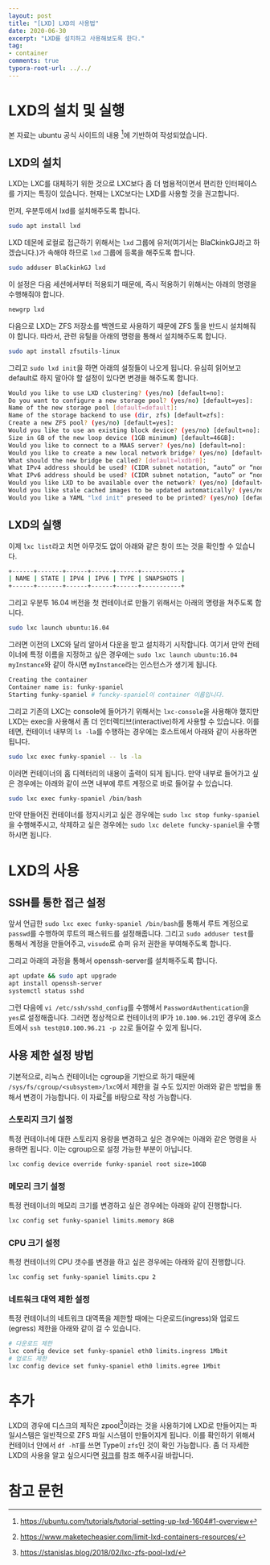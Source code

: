 ```yaml
---
layout: post
title: "[LXD] LXD의 사용법"
date: 2020-06-30
excerpt: "LXD를 설치하고 사용해보도록 한다."
tag:
- container
comments: true
typora-root-url: ../../
---
```


# LXD의 설치 및 실행

본 자료는 ubuntu 공식 사이트의 내용 [^1]에 기반하여 작성되었습니다.

## LXD의 설치

LXD는 LXC를 대체하기 위한 것으로 LXC보다 좀 더 범용적이면서 편리한 인터페이스를 가지는 특징이 있습니다. 현재는 LXC보다는 LXD를 사용할 것을 권고합니다.

먼저, 우분투에서 lxd를 설치해주도록 합니다.

```bash
sudo apt install lxd
```

LXD 데몬에 로컬로 접근하기 위해서는 `lxd` 그룹에 유저(여기서는 BlaCkinkGJ라고 하겠습니다.)가 속해야 하므로 `lxd` 그룹에 등록을 해주도록 합니다.

```bash
sudo adduser BlaCkinkGJ lxd
```

이 설정은 다음 세션에서부터 적용되기 때문에, 즉시 적용하기 위해서는 아래의 명령을 수행해줘야 합니다.

```bash
newgrp lxd
```

다음으로 LXD는 ZFS 저장소를 백엔드로 사용하기 때문에 ZFS 툴을 반드시 설치해줘야 합니다. 따라서, 관련 유틸을 아래의 명령을 통해서 설치해주도록 합니다.

```bash
sudo apt install zfsutils-linux
```

그리고 `sudo lxd init`을 하면 아래의 설정들이 나오게 됩니다. 유심히 읽어보고 default로 하지 말아야 할 설정이 있다면 변경을 해주도록 합니다.

```bash
Would you like to use LXD clustering? (yes/no) [default=no]:
Do you want to configure a new storage pool? (yes/no) [default=yes]:
Name of the new storage pool [default=default]:
Name of the storage backend to use (dir, zfs) [default=zfs]:
Create a new ZFS pool? (yes/no) [default=yes]:
Would you like to use an existing block device? (yes/no) [default=no]:
Size in GB of the new loop device (1GB minimum) [default=46GB]:
Would you like to connect to a MAAS server? (yes/no) [default=no]:
Would you like to create a new local network bridge? (yes/no) [default=yes]:
What should the new bridge be called? [default=lxdbr0]:
What IPv4 address should be used? (CIDR subnet notation, “auto” or “none”) [default=auto]:
What IPv6 address should be used? (CIDR subnet notation, “auto” or “none”) [default=auto]:
Would you like LXD to be available over the network? (yes/no) [default=no]:
Would you like stale cached images to be updated automatically? (yes/no) [default=yes]
Would you like a YAML "lxd init" preseed to be printed? (yes/no) [default=no]:
```

## LXD의 실행

이제 `lxc list`라고 치면 아무것도 없이 아래와 같은 창이 뜨는 것을 확인할 수 있습니다.

```bash
+------+-------+------+------+------+-----------+
| NAME | STATE | IPV4 | IPV6 | TYPE | SNAPSHOTS |
+------+-------+------+------+------+-----------+
```

그리고 우분투 16.04 버전을 첫 컨테이너로 만들기 위해서는 아래의 명령을 쳐주도록 합니다.

```bash
sudo lxc launch ubuntu:16.04
```

그러면 이전의 LXC와 달리 알아서 다운을 받고 설치하기 시작합니다. 여기서 만약 컨테이너에 특정 이름을 지정하고 싶은 경우에는 `sudo lxc launch ubuntu:16.04 myInstance`와 같이 하시면 `myInstance`라는 인스턴스가 생기게 됩니다. 

```bash
Creating the container
Container name is: funky-spaniel
Starting funky-spaniel # funcky-spaniel이 container 이름입니다.
```

그리고 기존의 LXC는 console에 들어가기 위해서는 `lxc-console`을 사용해야 했지만 LXD는 exec을 사용해서 좀 더 인터렉티브(interactive)하게 사용할 수 있습니다. 이를테면, 컨테이너 내부의 `ls -la`를 수행하는 경우에는 호스트에서 아래와 같이 사용하면 됩니다.

```bash
sudo lxc exec funky-spaniel -- ls -la
```

이러면 컨테이너의 홈 디렉터리의 내용이 출력이 되게 됩니다. 만약 내부로 들어가고 싶은 경우에는 아래와 같이 쓰면 내부에 루트 계정으로 바로 들어갈 수 있습니다.

```bash
sudo lxc exec funky-spaniel /bin/bash
```

만약 만들어진 컨테이너를 정지시키고 싶은 경우에는 `sudo lxc stop funky-spaniel`을 수행해주시고, 삭제하고 싶은 경우에는 `sudo lxc delete funcky-spaniel`을 수행하시면 됩니다.

# LXD의 사용

## SSH를 통한 접근 설정

앞서 언급한 `sudo lxc exec funky-spaniel /bin/bash`를 통해서 루트 계정으로 `passwd`를 수행하여 루트의 패스워드를 설정해줍니다. 그리고 `sudo adduser test`를 통해서 계정을 만들어주고, `visudo`로 슈퍼 유저 권한을 부여해주도록 합니다.

그리고 아래의 과정을 통해서 openssh-server를 설치해주도록 합니다.

```bash
apt update && sudo apt upgrade
apt install openssh-server
systemctl status sshd
```

그런 다음에 `vi /etc/ssh/sshd_config`를 수행해서 `PasswordAuthentication`을 `yes`로 설정해줍니다. 그러면 정상적으로 컨테이너의 IP가 `10.100.96.21`인 경우에 호스트에서 `ssh test@10.100.96.21 -p 22`로 들어갈 수 있게 됩니다.

## 사용 제한 설정 방법

기본적으로, 리눅스 컨테이너는 cgroup을 기반으로 하기 때문에 `/sys/fs/cgroup/<subsystem>/lxc`에서 제한을 걸 수도 있지만 아래와 같은 방법을 통해서 변경이 가능합니다. 이 자료[^2]를 바탕으로 작성 가능합니다.


### 스토리지 크기 설정

특정 컨테이너에 대한 스토리지 용량을 변경하고 싶은 경우에는 아래와 같은 명령을 사용하면 됩니다. 이는 cgroup으로 설정 가능한 부분이 아닙니다.

```bash
lxc config device override funky-spaniel root size=10GB
```

### 메모리 크기 설정

특정 컨테이너의 메모리 크기를 변경하고 싶은 경우에는 아래와 같이 진행합니다.

```bash
lxc config set funky-spaniel limits.memory 8GB
```

### CPU 크기 설정

특정 컨테이너의 CPU 갯수를 변경을 하고 싶은 경우에는 아래와 같이 진행합니다.

```bash
lxc config set funky-spaniel limits.cpu 2
```

### 네트워크 대역 제한 설정

특정 컨테이너의 네트워크 대역폭을 제한할 때에는 다운로드(ingress)와 업로드(egress) 제한을 아래와 같이 걸 수 있습니다.

```bash
# 다운로드 제한
lxc config device set funky-spaniel eth0 limits.ingress 1Mbit
# 업로드 제한
lxc config device set funky-spaniel eth0 limits.egree 1Mbit
```

# 추가

LXD의 경우에 디스크의 제작은 zpool[^3]이라는 것을 사용하기에 LXD로 만들어지는 파일시스템은 일반적으로 ZFS 파일 시스템이 만들어지게 됩니다. 이를 확인하기 위해서 컨테이너 안에서 `df -hT`를 쓰면 Type이 `zfs`인 것이 확인 가능합니다. 좀 더 자세한 LXD의 사용을 알고 싶으시다면 [링크](https://lxd.readthedocs.io/en/latest/)를 참조 해주시길 바랍니다.

 

# 참고 문헌

[^1]: https://ubuntu.com/tutorials/tutorial-setting-up-lxd-1604#1-overview
[^2]: https://www.maketecheasier.com/limit-lxd-containers-resources/
[^3]: https://stanislas.blog/2018/02/lxc-zfs-pool-lxd/
